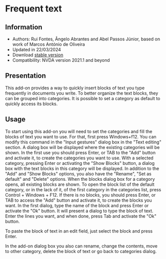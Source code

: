 # Frequent text #


## Information
* Authors: Rui Fontes, Ângelo Abrantes and Abel Passos Júnior, based on work of Marcos António de Oliveira
* Updated in 22/03/2024
* Download [stable version][1]
* Compatibility: NVDA version 2021.1 and beyond


## Presentation
This add-on provides a way to quickly insert blocks of text you type frequently in documents you write.
To better organize the text blocks, they can be grouped into categories.
It is possible to set a category as default to quickly access its blocks.


## Usage
To start using this add-on you will need to set the categories and fill the blocks of text you want to use.
For that, first press Windows+f12. You can modify this command in the "Input gestures" dialog box in the "Text editing" section.
A dialog box will be displayed where the existing categories will be shown. In the first use you should press Enter, or TAB to the "Add" button and activate it, to create the categories you want to use.
With a selected category, pressing Enter or activating the "Show Blocks" button, a dialog box with the text blocks in this category will be displayed.
In addition to the "Add" and "Show Blocks" options, you also have the "Rename", "Set as default" and "Delete" options.
When the blocks dialog box for a category opens,  all existing blocks are shown.
To open the block list of the default category, or in the lack of it, of the first category in the categories list, press Control + Windows + F12.
If there is no blocks, you should press Enter, or TAB to access the "Add" button and activate it, to create the blocks you want.
In the first dialog, type the name of the block and press Enter or activate the "Ok" button.
It will present a dialog to type the block of text.
Enter the lines you want, and when done, press Tab and activate the "Ok" button.

To paste the block of text in an edit field, just select the block and press Enter.

In the add-on dialog box you also can rename, change the contents, move to other category, delete the block of text or go back to categories dialog.


[1]: https://github.com/ruifontes/frequentText/releases/download/2025.08.03/frequentText-2025.08.03.nvda-addon
